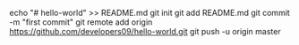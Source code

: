 
echo "# hello-world" >> README.md
git init
git add README.md
git commit -m "first commit"
git remote add origin https://github.com/developers09/hello-world.git
git push -u origin master
